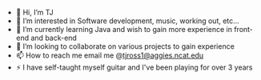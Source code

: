 - 👋 Hi, I’m TJ
- 👀 I’m interested in Software development, music, working out, etc...
- 🌱 I’m currently learning Java and wish to gain more experience in front-end and back-end
- 💞️ I’m looking to collaborate on various projects to gain experience
- 📫 How to reach me email me @tjross1@aggies.ncat.edu
- ⚡ I have self-taught myself guitar and I've been playing for over 3 years


